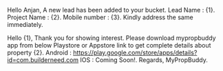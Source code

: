 Hello Anjan,
A new lead has been added to your bucket.
Lead Name : {1}.
Project Name : {2}.
Mobile number : {3}.
Kindly address the same immediately.

Hello {1},
Thank you for showing interest. Please download mypropbuddy app from below Playstore or Appstore link to get complete details about property {2}.
Android : https://play.google.com/store/apps/details?id=com.builderneed.com
IOS : Coming Soon!.
Regards, MyPropBuddy.